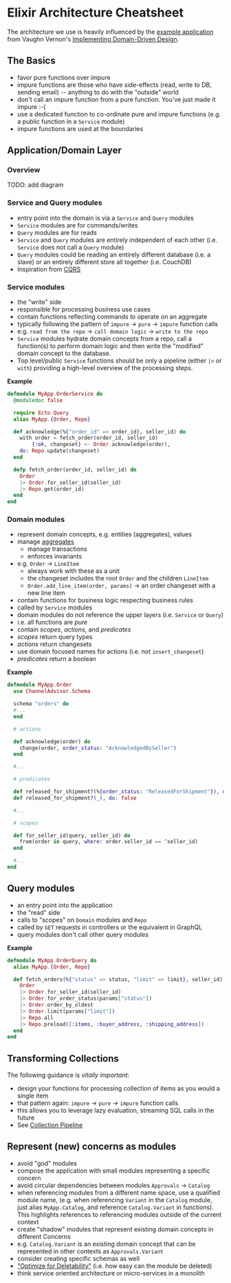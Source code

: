 # Elixir Architecture Cheatsheet

The architecture we use is heavily influenced by the [example application](https://github.com/VaughnVernon/IDDD_Samples) from Vaughn Vernon's [Implementing Domain-Driven Design](https://vaughnvernon.co/?page_id=168#iddd).

## The Basics

* favor pure functions over impure
* impure functions are those who have side-effects \(read, write to DB, sending email\) -- anything to do with the "outside" world
* don't call an impure function from a pure function. You've just made it impure :-\(
* use a dedicated function to co-ordinate pure and impure functions \(e.g. a public function in a `Service` module\)
* impure functions are used at the boundaries

## Application/Domain Layer

### Overview

TODO: add diagram

### Service and Query modules

* entry point into the domain is via a `Service` and `Query` modules
* `Service` modules are for commands/writes
* `Query` modules are for reads
* `Service` and `Query` modules are entirely independent of each other \(i.e. `Service` does not call a `Query` module\)
* `Query` modules could be reading an entirely different database \(i.e. a slave\) or an entirely different store all together \(i.e. CouchDB\)
* Inspiration from [CQRS](https://martinfowler.com/bliki/CQRS.html)

### Service modules

* the "write" side
* responsible for processing business use cases
* contain functions reflecting commands to operate on an aggregate
* typically following the pattern of `impure` -&gt; `pure` -&gt; `impure` function calls
* e.g. `read from the repo` -&gt; `call domain logic` -&gt; `write to the repo`
* `Service` modules hydrate domain concepts from a repo, call a function\(s\) to perform domain logic and then write the "modified" domain concept to the database.
* Top level/public `Service` functions should be only a pipeline \(either `|>` or `with`\) providing a high-level overview of the processing steps.

**Example**

```elixir
defmodule MyApp.OrderService do
  @moduledoc false

  require Ecto.Query
  alias MyApp.{Order, Repo}

  def acknowledge(%{"order_id" => order_id}, seller_id) do
    with order = fetch_order(order_id, seller_id)
        {:ok, changeset} <- Order.acknowledge(order),
    do: Repo.update(changeset)
  end

  defp fetch_order(order_id, seller_id) do
    Order
    |> Order.for_seller_id(seller_id)
    |> Repo.get(order_id)
  end
end
```

### Domain modules

* represent domain concepts, e.g. entities \(aggregates\), values
* manage [aggregates](https://martinfowler.com/bliki/DDD_Aggregate.html)
  * manage transactions
  * enforces invariants
* e.g. `Order` -&gt; `LineItem`
  * always work with these as a unit
  * the changeset includes the root `Order` and the children `LineItem`
  * `Order.add_line_item(order, params)` -&gt; an order changeset with a new line item
* contain functions for business logic respecting business rules
* called by `Service` modules
* domain modules do not reference the upper layers \(i.e. `Service` or `Query`\)
* i.e. all functions are _pure_
* contain _scopes_, _actions_, and _predicates_
* _scopes_ return query types
* _actions_ return changesets
* use domain focused names for actions \(i.e. not `insert_changeset`\)
* _predicates_ return a boolean

**Example**

```elixir
defmodule MyApp.Order
  use ChannelAdvisor.Schema

  schema "orders" do
  #...
  end

  # actions

  def acknowledge(order) do
    change(order, order_status: "AcknowledgedBySeller")
  end

  #...

  # predicates

  def released_for_shipment?(%{order_status: "ReleasedForShipment"}), do: true
  def released_for_shipment?(_), do: false

  #...

  # scopes

  def for_seller_id(query, seller_id) do
    from(order in query, where: order.seller_id == ^seller_id)
  end

  #...
end
```

## Query modules

* an entry point into the application
* the "read" side
* calls to "scopes" on `Domain` modules and `Repo`
* called by `GET` requests in controllers or the equivalent in GraphQL
* query modules don't call other query modules

**Example**

```elixir
defmodule MyApp.OrderQuery do
  alias MyApp.{Order, Repo}

  def fetch_orders(%{"status" => status, "limit" => limit}, seller_id) do
    Order
    |> Order.for_seller_id(seller_id)
    |> Order.for_order_status(params["status"])
    |> Order.order_by_oldest
    |> Order.limit(params["limit"])
    |> Repo.all
    |> Repo.preload([:items, :buyer_address, :shipping_address])
  end
end
```

## Transforming Collections

The following guidance is _vitally important_:

* design your functions for processing collection of items as you would a single item
* that pattern again: `impure` -&gt; `pure` -&gt; `impure` function calls
* this allows you to leverage lazy evaluation, streaming SQL calls in the future
* See [Collection Pipeline](https://martinfowler.com/articles/collection-pipeline/)

## Represent \(new\) concerns as modules

* avoid "god" modules
* compose the application with small modules representing a specific concern
* avoid circular dependencies between modules `Approvals` -&gt; `Catalog`
* when referencing modules from a different name space, use a qualified module name, \(e.g. when referencing `Variant` in the `Catalog` module, just alias `MyApp.Catalog`, and reference `Catalog.Variant` in functions\). This highlights references to referencing modules outside of the current context
* create "shadow" modules that represent existing domain concepts in different Concerns
* e.g. `Catalog.Variant` is an existing domain concept that can be represented in other contexts as `Approvals.Variant`
* consider creating specific schemas as well
* ["Optimize for Deletability"](https://vimeo.com/108441214) \(i.e. how easy can the module be deleted\)
* think service oriented architecture or micro-services in a monolith

